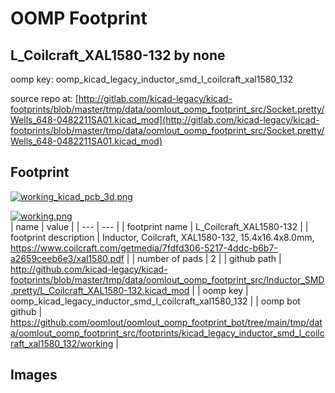 # OOMP Footprint  
## L_Coilcraft_XAL1580-132  by none  
  
oomp key: oomp_kicad_legacy_inductor_smd_l_coilcraft_xal1580_132  
  
source repo at: [http://gitlab.com/kicad-legacy/kicad-footprints/blob/master/tmp/data/oomlout_oomp_footprint_src/Socket.pretty/Wells_648-0482211SA01.kicad_mod](http://gitlab.com/kicad-legacy/kicad-footprints/blob/master/tmp/data/oomlout_oomp_footprint_src/Socket.pretty/Wells_648-0482211SA01.kicad_mod)  
## Footprint  
  
[![working_kicad_pcb_3d.png](working_kicad_pcb_3d_600.png)](working_kicad_pcb_3d.png)  
  
[![working.png](working_600.png)](working.png)  
| name | value | 
| --- | --- | 
| footprint name | L_Coilcraft_XAL1580-132 | 
| footprint description | Inductor, Coilcraft, XAL1580-132, 15.4x16.4x8.0mm, https://www.coilcraft.com/getmedia/7fdfd306-5217-4ddc-b6b7-a2659ceeb6e3/xal1580.pdf | 
| number of pads | 2 | 
| github path | http://github.com/kicad-legacy/kicad-footprints/blob/master/tmp/data/oomlout_oomp_footprint_src/Inductor_SMD.pretty/L_Coilcraft_XAL1580-132.kicad_mod | 
| oomp key | oomp_kicad_legacy_inductor_smd_l_coilcraft_xal1580_132 | 
| oomp bot github | https://github.com/oomlout/oomlout_oomp_footprint_bot/tree/main/tmp/data/oomlout_oomp_footprint_src/footprints/kicad_legacy_inductor_smd_l_coilcraft_xal1580_132/working | 
## Images  
